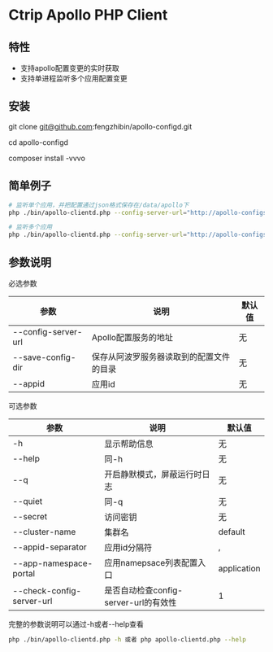 Ctrip Apollo PHP Client
=======================

## 特性
- 支持apollo配置变更的实时获取
- 支持单进程监听多个应用配置变更

## 安装
git clone git@github.com:fengzhibin/apollo-configd.git

cd apollo-configd

composer install -vvvo

## 简单例子
```bash
# 监听单个应用，并把配置通过json格式保存在/data/apollo下
php ./bin/apollo-clientd.php --config-server-url="http://apollo-configserver.demo.com" --appid="demo" --save-config-dir="/data/apollo"

# 监听多个应用
php ./bin/apollo-clientd.php --config-server-url="http://apollo-configserver.demo.com" --appid="demo1,demo2,demo3" --save-config-dir="/data/apollo"
```

## 参数说明
必选参数

|  参数   | 说明  | 默认值  |
|  ----  | ----  | ----  |
| --config-server-url  | Apollo配置服务的地址| 无 |
| --save-config-dir  | 保存从阿波罗服务器读取到的配置文件的目录| 无 |
| --appid   | 应用id | 无 |

可选参数

| 参数                       | 说明                        |默认值|
| ----                      | ----                        |----|
| -h                        | 显示帮助信息                  |无|
| --help                    | 同-h                        |无|
| --q                       | 开启静默模式，屏蔽运行时日志    |无|
| --quiet                   | 同-q                        |无|
| --secret                  | 访问密钥                     |无|
| --cluster-name            | 集群名                      |default|
| --appid-separator         | 应用id分隔符                 |,|
| --app-namespace-portal    | 应用namepsace列表配置入口     |application|
| --check-config-server-url | 是否自动检查config-server-url的有效性     |1|

完整的参数说明可以通过-h或者--help查看
```bash
php ./bin/apollo-clientd.php -h 或者 php apollo-clientd.php --help
```